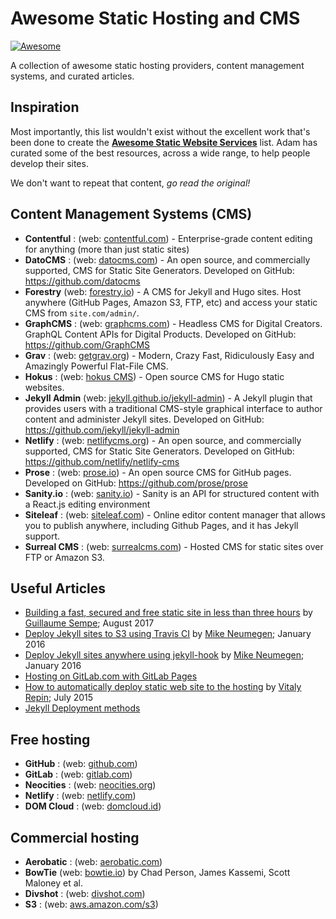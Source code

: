 # Awesome Static Hosting and CMS
[![Awesome](https://cdn.rawgit.com/sindresorhus/awesome/d7305f38d29fed78fa85652e3a63e154dd8e8829/media/badge.svg)](https://github.com/sindresorhus/awesome)

A collection of awesome static hosting providers, content management systems, and curated articles.

## Inspiration

Most importantly, this list wouldn't exist without the excellent work that's been done to create the [**Awesome Static Website Services**](https://github.com/aharris88/awesome-static-website-services) list.  Adam has curated some of the best resources, across a wide range, to help people develop their sites. 

We don't want to repeat that content, _go read the original!_  

## Content Management Systems (CMS)
- **Contentful** : (web: [contentful.com](https://www.contentful.com/features/)) - Enterprise-grade content editing for anything (more than just static sites)
- **DatoCMS** : (web: [datocms.com](https://www.datocms.com)) - An open source, and commercially supported, CMS for Static Site Generators.  Developed on GitHub: https://github.com/datocms
- **Forestry** (web: [forestry.io](https://forestry.io)) - A CMS for Jekyll and Hugo sites. Host anywhere (GitHub Pages, Amazon S3, FTP, etc) and access your static CMS from `site.com/admin/`.
- **GraphCMS** : (web: [graphcms.com](https://graphcms.com/)) - Headless CMS for Digital Creators. GraphQL Content APIs for Digital Products.  Developed on GitHub: https://github.com/GraphCMS
- **Grav** : (web: [getgrav.org](https://getgrav.org/)) - Modern, Crazy Fast, Ridiculously Easy and Amazingly Powerful Flat-File CMS.
- **Hokus** : (web: [hokus CMS](https://www.hokuscms.com/)) - Open source CMS for Hugo static websites.
- **Jekyll Admin** (web: [jekyll.github.io/jekyll-admin](https://jekyll.github.io/jekyll-admin/)) - A Jekyll plugin that provides users with a traditional CMS-style graphical interface to author content and administer Jekyll sites.  Developed on GitHub: https://github.com/jekyll/jekyll-admin
- **Netlify** : (web: [netlifycms.org](https://www.netlifycms.org/)) - An open source, and commercially supported, CMS for Static Site Generators.  Developed on GitHub: https://github.com/netlify/netlify-cms
- **Prose** : (web: [prose.io](http://prose.io/)) - An open source CMS for GitHub pages.  Developed on GitHub: https://github.com/prose/prose
- **Sanity.io** : (web: [sanity.io](https://www.sanity.io/)) - Sanity is an API for structured content with a React.js editing environment
- **Siteleaf** : (web: [siteleaf.com](http://www.siteleaf.com/)) - Online editor content manager that allows you to publish anywhere, including Github Pages, and it has Jekyll support.
- **Surreal CMS** : (web: [surrealcms.com](http://www.surrealcms.com/)) - Hosted CMS for static sites over FTP or Amazon S3.

## Useful Articles
- [Building a fast, secured and free static site in less than three hours](https://fillmem.com/post/self-hosted-fast-secured-and-free-static-site/) by [Guillaume Sempe](https://github.com/gsempe); August 2017
- [Deploy Jekyll sites to S3 using Travis CI](https://cloudcannon.com/tutorial/2016/01/21/deploy-jekyll-sites-to-s3-using-travis-ci/) by [Mike Neumegen](https://github.com/mneumegen); January 2016
- [Deploy Jekyll sites anywhere using jekyll-hook](https://cloudcannon.com/tutorial/2016/01/26/deploy-jekyll-sites-anywhere-with-jekyll-hook/) by [Mike Neumegen](https://github.com/mneumegen); January 2016
- [Hosting on GitLab.com with GitLab Pages](https://about.gitlab.com/2016/04/07/gitlab-pages-setup/)
- [How to automatically deploy static web site to the hosting](http://vrepin.org/vr/JekyllDeploy) by [Vitaly Repin](https://github.com/vitalyrepin/); July 2015
- [Jekyll Deployment methods](https://jekyllrb.com/docs/deployment-methods/)

## Free hosting
- **GitHub** : (web: [github.com](https://github.com))
- **GitLab** : (web: [gitlab.com](https://gitlab.com))
- **Neocities** : (web: [neocities.org](https://neocities.org))
- **Netlify** : (web: [netlify.com](https://www.netlify.com))
- **DOM Cloud** : (web: [domcloud.id](https://domcloud.id/en/))

## Commercial hosting
- **Aerobatic** : (web: [aerobatic.com](http://www.aerobatic.com))
- **BowTie** (web: [bowtie.io](https://bowtie.io)) by Chad Person, James Kassemi, Scott Maloney et al.
- **Divshot** : (web: [divshot.com](https://divshot.com/))
- **S3** : (web: [aws.amazon.com/s3](http://aws.amazon.com/s3/))

